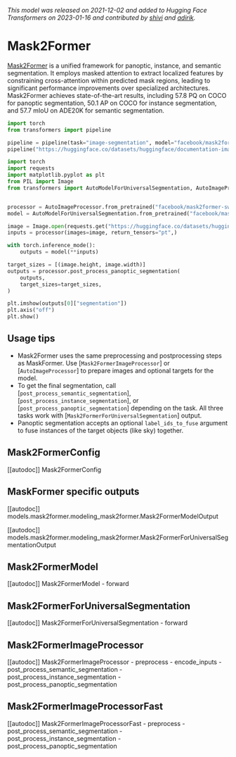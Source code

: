 <!--Copyright 2022 The HuggingFace Team. All rights reserved.

Licensed under the Apache License, Version 2.0 (the "License"); you may not use this file except in compliance with
the License. You may obtain a copy of the License at

http://www.apache.org/licenses/LICENSE-2.0

Unless required by applicable law or agreed to in writing, software distributed under the License is distributed on
an "AS IS" BASIS, WITHOUT WARRANTIES OR CONDITIONS OF ANY KIND, either express or implied. See the License for the
specific language governing permissions and limitations under the License.

⚠️ Note that this file is in Markdown but contain specific syntax for our doc-builder (similar to MDX) that may not be
rendered properly in your Markdown viewer.

-->
*This model was released on 2021-12-02 and added to Hugging Face Transformers on 2023-01-16 and contributed by [shivi](https://huggingface.co/shivi) and [adirik](https://huggingface.co/adirik).*

# Mask2Former

[Mask2Former](https://huggingface.co/papers/2112.01527) is a unified framework for panoptic, instance, and semantic segmentation. It employs masked attention to extract localized features by constraining cross-attention within predicted mask regions, leading to significant performance improvements over specialized architectures. Mask2Former achieves state-of-the-art results, including 57.8 PQ on COCO for panoptic segmentation, 50.1 AP on COCO for instance segmentation, and 57.7 mIoU on ADE20K for semantic segmentation.

<hfoptions id="usage">
<hfoption id="Pipeline">

```py
import torch
from transformers import pipeline

pipeline = pipeline(task="image-segmentation", model="facebook/mask2former-swin-large-coco-panoptic", dtype="auto")
pipeline("https://huggingface.co/datasets/huggingface/documentation-images/resolve/main/pipeline-cat-chonk.jpeg")
```

</hfoption>
<hfoption id="AutoModel">

```py
import torch
import requests
import matplotlib.pyplot as plt
from PIL import Image
from transformers import AutoModelForUniversalSegmentation, AutoImageProcessor


processor = AutoImageProcessor.from_pretrained("facebook/mask2former-swin-large-coco-panoptic")
model = AutoModelForUniversalSegmentation.from_pretrained("facebook/mask2former-swin-large-coco-panoptic", dtype="auto")

image = Image.open(requests.get("https://huggingface.co/datasets/huggingface/documentation-images/resolve/main/pipeline-cat-chonk.jpeg", stream=True).raw)
inputs = processor(images=image, return_tensors="pt",)

with torch.inference_mode():
    outputs = model(**inputs)

target_sizes = [(image.height, image.width)]
outputs = processor.post_process_panoptic_segmentation(
    outputs,
    target_sizes=target_sizes,
)

plt.imshow(outputs[0]["segmentation"])
plt.axis("off")
plt.show()
```

</hfoption>
</hfoptions>

## Usage tips

- Mask2Former uses the same preprocessing and postprocessing steps as MaskFormer. Use [`Mask2FormerImageProcessor`] or [`AutoImageProcessor`] to prepare images and optional targets for the model.
- To get the final segmentation, call [`post_process_semantic_segmentation`], [`post_process_instance_segmentation`], or [`post_process_panoptic_segmentation`] depending on the task. All three tasks work with [`Mask2FormerForUniversalSegmentation`] output.
- Panoptic segmentation accepts an optional `label_ids_to_fuse` argument to fuse instances of the target objects (like sky) together.

## Mask2FormerConfig

[[autodoc]] Mask2FormerConfig

## MaskFormer specific outputs

[[autodoc]] models.mask2former.modeling_mask2former.Mask2FormerModelOutput

[[autodoc]] models.mask2former.modeling_mask2former.Mask2FormerForUniversalSegmentationOutput

## Mask2FormerModel

[[autodoc]] Mask2FormerModel
    - forward

## Mask2FormerForUniversalSegmentation

[[autodoc]] Mask2FormerForUniversalSegmentation
    - forward

## Mask2FormerImageProcessor

[[autodoc]] Mask2FormerImageProcessor
    - preprocess
    - encode_inputs
    - post_process_semantic_segmentation
    - post_process_instance_segmentation
    - post_process_panoptic_segmentation

## Mask2FormerImageProcessorFast

[[autodoc]] Mask2FormerImageProcessorFast
    - preprocess
    - post_process_semantic_segmentation
    - post_process_instance_segmentation
    - post_process_panoptic_segmentation

